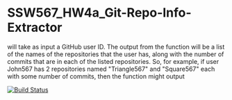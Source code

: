 # SSW567_HW4a_Git-Repo-Info-Extractor
 will take as input a GitHub user ID.  The output from the function will be a list of the names of the repositories that the user has, along with the number of commits that are in each of the listed repositories.   So, for example, if user John567 has 2 repositories named "Triangle567" and "Square567" each with some number of commits, then the function might output

[![Build Status](https://app.travis-ci.com/mango23322/SSW567_HW4a_Git-Repo-Info-Extractor.svg?branch=HW05a_Mocking)](https://app.travis-ci.com/mango23322/SSW567_HW4a_Git-Repo-Info-Extractor)